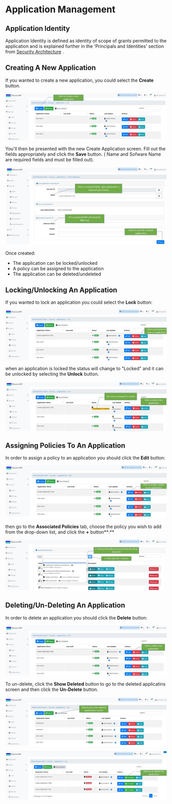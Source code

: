 # Application Management

## Application Identity

Application Identity is defined as identity of scope of grants permitted to the application and is explained further in the 'Principals and Identities' section from [Security Architecture](../../architecture/security-architecture.md) .

## Creating A New Application

If you wanted to create a new application, you could select the **Create** button.

![](../../../.gitbook/assets/1%20%281%29.jpg)

 You'll then be presented with the new Create Application screen. Fill out the fields appropriately and click the **Save** button. \( Name and Sofware Name are required fields and must be filled out\).

![](../../../.gitbook/assets/3%20%2812%29.jpg)

  
Once created:‌

* The application can be locked/unlocked
* A policy can be assigned to the application
* The application can be deleted/undeleted

## Locking/Unlocking An Application

If you wanted to lock an application you could select the **Lock** button:

![](../../../.gitbook/assets/5-0..jpg)

  
when an application is locked the status will change to "Locked" and it can be unlocked by selecting the **Unlock** button.

![](../../../.gitbook/assets/6.jpg)

## Assigning Policies To An Application

In order to assign a policy to an application you should click the **Edit** button:

![](../../../.gitbook/assets/8.jpg)

  
then go to the **Associated Policies** tab, choose the policy you wish to add from the drop-down list, and click the **+** button**:**

![](../../../.gitbook/assets/10%20%282%29.jpg)

## Deleting/Un-Deleting A**n Application**

In order to delete an application you should click the **Delete** button:

![](../../../.gitbook/assets/6-1.jpg)

To un-delete, click the **Show Deleted** button to go to the deleted applicatins screen and then click the **Un-Delete** button.

![](../../../.gitbook/assets/13.jpg)

![](../../../.gitbook/assets/14.jpg)



